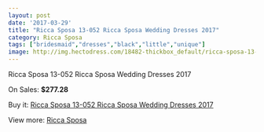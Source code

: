 ```yaml
---
layout: post
date: '2017-03-29'
title: "Ricca Sposa 13-052 Ricca Sposa Wedding Dresses 2017"
category: Ricca Sposa
tags: ["bridesmaid","dresses","black","little","unique"]
image: http://img.hectodress.com/18482-thickbox_default/ricca-sposa-13-052-ricca-sposa-wedding-dresses-2013.jpg
---
```

Ricca Sposa 13-052 Ricca Sposa Wedding Dresses 2017

On Sales: **$277.28**
<a href="https://www.hectodress.com/ricca-sposa/8689-ricca-sposa-13-052-ricca-sposa-wedding-dresses-2013.html"><amp-img layout="responsive" width="600" height="600" src="//img.hectodress.com/18482-thickbox_default/ricca-sposa-13-052-ricca-sposa-wedding-dresses-2013.jpg" alt="Ricca Sposa 13-052 Ricca Sposa Wedding Dresses 2017 0" /></a>
<a href="https://www.hectodress.com/ricca-sposa/8689-ricca-sposa-13-052-ricca-sposa-wedding-dresses-2013.html"><amp-img layout="responsive" width="600" height="600" src="//img.hectodress.com/18483-thickbox_default/ricca-sposa-13-052-ricca-sposa-wedding-dresses-2013.jpg" alt="Ricca Sposa 13-052 Ricca Sposa Wedding Dresses 2017 1" /></a>

Buy it: [Ricca Sposa 13-052 Ricca Sposa Wedding Dresses 2017](https://www.hectodress.com/ricca-sposa/8689-ricca-sposa-13-052-ricca-sposa-wedding-dresses-2013.html "Ricca Sposa 13-052 Ricca Sposa Wedding Dresses 2017")

View more: [Ricca Sposa](https://www.hectodress.com/145-ricca-sposa "Ricca Sposa")